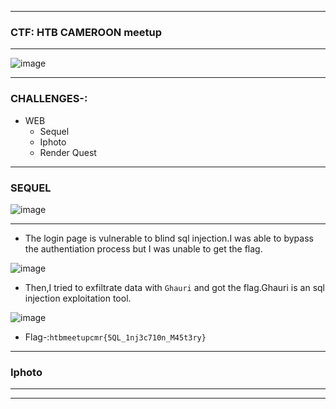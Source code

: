 ----------------

### CTF: HTB CAMEROON meetup

-----------------

![image](https://github.com/user-attachments/assets/8e7789d6-7573-4859-bdb7-6712e3c774e9)

-----------------

### CHALLENGES-:

- WEB
  - Sequel
  - Iphoto
  - Render Quest

-----------------

### SEQUEL

![image](https://github.com/user-attachments/assets/8f33e837-cb07-496a-9c3d-1e153d1d68b6)

-----------------

- The login page is vulnerable to blind sql injection.I was able to bypass the authentiation process but I was unable to get the flag.

![image](https://github.com/user-attachments/assets/77c9a634-f80e-4b06-8762-8b558686c6f4)

- Then,I tried to exfiltrate data with `Ghauri` and got the flag.Ghauri is an sql injection exploitation tool.

![image](https://github.com/user-attachments/assets/bdaba21a-ff03-4817-8959-b09b4ebb6e63)

- Flag-:```htbmeetupcmr{5QL_1nj3c710n_M45t3ry}```

-----------------

### Iphoto

-----------------



------------------
